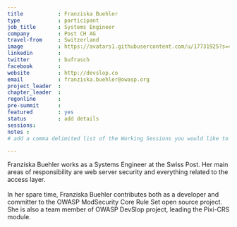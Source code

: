 ```yaml
---
title           : Franziska Buehler
type            : participant
job_title       : Systems Engineer
company         : Post CH AG
travel-from     : Switzerland
image           : https://avatars1.githubusercontent.com/u/17731925?s=400&u=73c48b41afd06cd7619ff46a3ccb933040330c7f&v=4
linkedin        : 
twitter         : bufrasch
facebook        : 
website         : http://devslop.co 
email           : franziska.buehler@owasp.org
project_leader  : 
chapter_leader  : 
regonline       : 
pre-summit      : 
featured        : yes
status          : add details
sessions:
notes :
# add a comma delimited list of the Working Sessions you would like to attend in the meta above (use the session's title) e.g. sessions: Security Playbooks Diagrams, Hackathon Daily Sessions

---
```


<!-- put more details about participant here -->
Franziska Buehler works as a Systems Engineer at the Swiss Post.  Her main areas of responsibility are web server security and everything related to the access layer. <br /><br />
In her spare time, Franziska Buehler contributes both as a developer and committer to the OWASP ModSecurity Core Rule Set open source project. She is also a team member of OWASP DevSlop project, leading the Pixi-CRS module.
